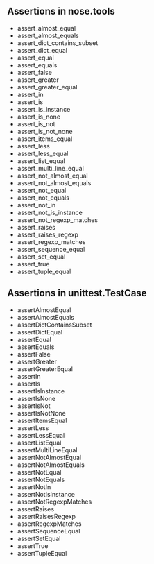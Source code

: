 
## Assertions in nose.tools
* assert_almost_equal
* assert_almost_equals
* assert_dict_contains_subset
* assert_dict_equal
* assert_equal
* assert_equals
* assert_false
* assert_greater
* assert_greater_equal
* assert_in
* assert_is
* assert_is_instance
* assert_is_none
* assert_is_not
* assert_is_not_none
* assert_items_equal
* assert_less
* assert_less_equal
* assert_list_equal
* assert_multi_line_equal
* assert_not_almost_equal
* assert_not_almost_equals
* assert_not_equal
* assert_not_equals
* assert_not_in
* assert_not_is_instance
* assert_not_regexp_matches
* assert_raises
* assert_raises_regexp
* assert_regexp_matches
* assert_sequence_equal
* assert_set_equal
* assert_true
* assert_tuple_equal

## Assertions in unittest.TestCase
* assertAlmostEqual
* assertAlmostEquals
* assertDictContainsSubset
* assertDictEqual
* assertEqual
* assertEquals
* assertFalse
* assertGreater
* assertGreaterEqual
* assertIn
* assertIs
* assertIsInstance
* assertIsNone
* assertIsNot
* assertIsNotNone
* assertItemsEqual
* assertLess
* assertLessEqual
* assertListEqual
* assertMultiLineEqual
* assertNotAlmostEqual
* assertNotAlmostEquals
* assertNotEqual
* assertNotEquals
* assertNotIn
* assertNotIsInstance
* assertNotRegexpMatches
* assertRaises
* assertRaisesRegexp
* assertRegexpMatches
* assertSequenceEqual
* assertSetEqual
* assertTrue
* assertTupleEqual



